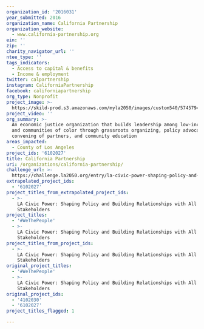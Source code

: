 ```yaml
---
organization_id: '2016031'
year_submitted: 2016
organization_name: California Partnership
organization_website:
  - www.california-partnership.org
ein: ''
zip: ''
charity_navigator_url: ''
ntee_type: ''
tags_indicators:
  - Access to capital & benefits
  - Income & employment
twitter: calpartnership
instagram: CaliforniaPartnership
facebook: californiapartnership
org_type: Nonprofit
project_image: >-
  https://skild-prod.s3.amazonaws.com/myla2050/images/custom540/5745794855741-team90.jpg
project_video: ''
org_summary: >-
  An economic justice organization that builds leadership among low-income folks
  and communities of color through grassroots organizing, policy advocacy,
  convening of partners, and community education
areas_impacted:
  - County of Los Angeles
project_ids: '6102027'
title: California Partnership
uri: /organizations/california-partnership/
challenge_url: >-
  https://challenge.la2050.org/entry/la-civic-power-shaping-policy-and-building-relationships-with-all-stakeholders
extrapolated_project_ids:
  - '6102027'
project_titles_from_extrapolated_project_ids:
  - >-
    LA Civic Power: Shaping Policy and Building Relationships with All
    Stakeholders
project_titles:
  - '#WeThePeople'
  - >-
    LA Civic Power: Shaping Policy and Building Relationships with All
    Stakeholders
project_titles_from_project_ids:
  - >-
    LA Civic Power: Shaping Policy and Building Relationships with All
    Stakeholders
original_project_titles:
  - '#WeThePeople'
  - >-
    LA Civic Power: Shaping Policy and Building Relationships with All
    Stakeholders
original_project_ids:
  - '4102030'
  - '6102027'
project_titles_flagged: 1

---
```

